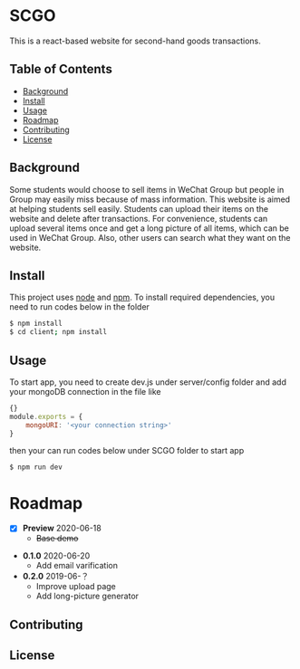 # SCGO

This is a react-based website for second-hand goods transactions.

## Table of Contents

- [Background](#background)
- [Install](#install)
- [Usage](#usage)
- [Roadmap](#roadmap)
- [Contributing](#contributing)
- [License](#license)

## Background

Some students would choose to sell items in WeChat Group but people in Group may easily miss because of mass information. This website is aimed at helping students sell easily. Students can upload their items on the website and delete after transactions. For convenience, students can upload several items once and get a long picture of all items, which can be used in WeChat Group. Also, other users can search what they want on the website. 


## Install

This project uses [node](http://nodejs.org) and [npm](https://npmjs.com). To install required dependencies, you need to run codes below in the folder

```sh
$ npm install
$ cd client; npm install
```

## Usage

To start app, you need to create dev.js under server/config folder and add your mongoDB connection in the file like 

```js
{}
module.exports = {
    mongoURI: '<your connection string>'
}
```

then your can run codes below under SCGO folder to start app

```
$ npm run dev
```

Roadmap
=========================
- [x] **Preview**  2020-06-18
    - ~~Base demo~~
- **0.1.0**  2020-06-20
    - Add email varification
- **0.2.0**  2019-06-？
    - Improve upload page
    - Add long-picture generator


## Contributing

## License
